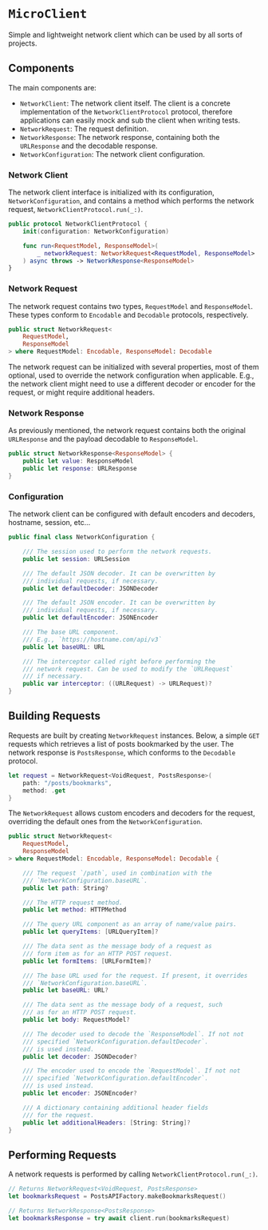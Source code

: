 # ``MicroClient``

Simple and lightweight network client which can be used by all sorts of projects.

## Components

The main components are:

* ``NetworkClient``: The network client itself. The client is a concrete implementation of the ``NetworkClientProtocol`` protocol, therefore applications can easily mock and sub the client when writing tests.
* ``NetworkRequest``: The request definition.
* ``NetworkResponse``: The network response, containing both the `URLResponse` and the decodable response.
* ``NetworkConfiguration``: The network client configuration.

### Network Client

The network client interface is initialized with its configuration, ``NetworkConfiguration``, and contains a method which performs the network request, `NetworkClientProtocol.run(_:)`.

```swift
public protocol NetworkClientProtocol {
    init(configuration: NetworkConfiguration)

    func run<RequestModel, ResponseModel>(
        _ networkRequest: NetworkRequest<RequestModel, ResponseModel>
    ) async throws -> NetworkResponse<ResponseModel>
}
```

### Network Request

The network request contains two types, `RequestModel` and `ResponseModel`. These types conform to `Encodable` and `Decodable` protocols, respectively.

```swift
public struct NetworkRequest<
    RequestModel,
    ResponseModel
> where RequestModel: Encodable, ResponseModel: Decodable
```

The network request can be initialized with several properties, most of them optional, used to override the network configuration when applicable. E.g., the network client might need to use a different decoder or encoder for the request, or might require additional headers. 

### Network Response

As previously mentioned, the network request contains both the original `URLResponse` and the payload decodable to `ResponseModel`.

```swift
public struct NetworkResponse<ResponseModel> {
    public let value: ResponseModel
    public let response: URLResponse
}
```

### Configuration

The network client can be configured with default encoders and decoders, hostname, session, etc...

```swift
public final class NetworkConfiguration {

    /// The session used to perform the network requests.
    public let session: URLSession

    /// The default JSON decoder. It can be overwritten by
    /// individual requests, if necessary.
    public let defaultDecoder: JSONDecoder

    /// The default JSON encoder. It can be overwritten by
    /// individual requests, if necessary.
    public let defaultEncoder: JSONEncoder

    /// The base URL component.
    /// E.g., `https://hostname.com/api/v3`
    public let baseURL: URL

    /// The interceptor called right before performing the
    /// network request. Can be used to modify the `URLRequest`
    /// if necessary.
    public var interceptor: ((URLRequest) -> URLRequest)?
}
```

## Building Requests

Requests are built by creating ``NetworkRequest`` instances. Below, a simple `GET` requests which retrieves a list of posts bookmarked by the user.  The network response is `PostsResponse`, which conforms to the `Decodable` protocol.

```swift
let request = NetworkRequest<VoidRequest, PostsResponse>(
    path: "/posts/bookmarks",
    method: .get
}
```

The `NetworkRequest` allows custom encoders and decoders for the request, overriding the default ones from the `NetworkConfiguration`.

```swift
public struct NetworkRequest<
    RequestModel,
    ResponseModel
> where RequestModel: Encodable, ResponseModel: Decodable {

    /// The request `/path`, used in combination with the
    /// `NetworkConfiguration.baseURL`.
    public let path: String?

    /// The HTTP request method.
    public let method: HTTPMethod

    /// The query URL component as an array of name/value pairs.
    public let queryItems: [URLQueryItem]?

    /// The data sent as the message body of a request as
    /// form item as for an HTTP POST request.
    public let formItems: [URLFormItem]?

    /// The base URL used for the request. If present, it overrides
    /// `NetworkConfiguration.baseURL`.
    public let baseURL: URL?

    /// The data sent as the message body of a request, such
    /// as for an HTTP POST request.
    public let body: RequestModel?

    /// The decoder used to decode the `ResponseModel`. If not not
    /// specified `NetworkConfiguration.defaultDecoder`.
    /// is used instead.
    public let decoder: JSONDecoder?

    /// The encoder used to encode the `RequestModel`. If not not
    /// specified `NetworkConfiguration.defaultEncoder`.
    /// is used instead.
    public let encoder: JSONEncoder?

    /// A dictionary containing additional header fields
    /// for the request.
    public let additionalHeaders: [String: String]?
}
```

## Performing Requests

A network requests is performed by calling  `NetworkClientProtocol.run(_:)`.

```swift
// Returns NetworkRequest<VoidRequest, PostsResponse>
let bookmarksRequest = PostsAPIFactory.makeBookmarksRequest()

// Returns NetworkResponse<PostsResponse> 
let bookmarksResponse = try await client.run(bookmarksRequest)
```
